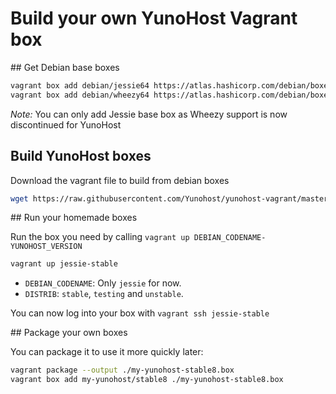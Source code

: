 # Build your own YunoHost Vagrant box

## Get Debian base boxes

```bash
vagrant box add debian/jessie64 https://atlas.hashicorp.com/debian/boxes/jessie64/versions/8.2.0/providers/virtualbox.box
vagrant box add debian/wheezy64 https://atlas.hashicorp.com/debian/boxes/wheezy64/versions/7.9.0/providers/virtualbox.box
```

*Note:* You can only add Jessie base box as Wheezy support is now discontinued for YunoHost

## Build YunoHost boxes

Download the vagrant file to build from debian boxes

```bash
wget https://raw.githubusercontent.com/Yunohost/yunohost-vagrant/master/prebuild/Vagrantfile
```

## Run your homemade boxes

Run the box you need by calling `vagrant up DEBIAN_CODENAME-YUNOHOST_VERSION`

```bash
vagrant up jessie-stable
```

- `DEBIAN_CODENAME`: Only `jessie` for now.
- `DISTRIB`: `stable`, `testing` and `unstable`.

You can now log into your box with `vagrant ssh jessie-stable`

## Package your own boxes

You can package it to use it more quickly later:

```bash
vagrant package --output ./my-yunohost-stable8.box
vagrant box add my-yunohost/stable8 ./my-yunohost-stable8.box
```

